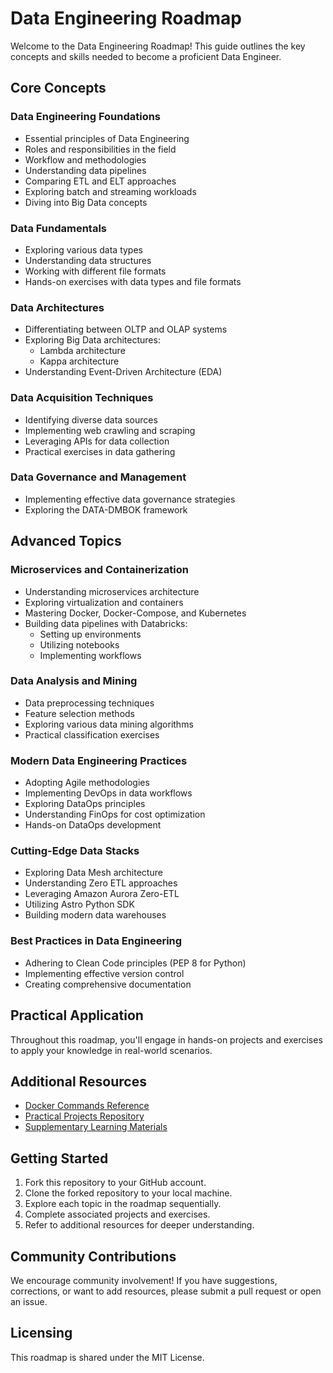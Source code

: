 # Data Engineering Roadmap

Welcome to the Data Engineering Roadmap! This guide outlines the key concepts and skills needed to become a proficient Data Engineer.

## Core Concepts

### Data Engineering Foundations
- Essential principles of Data Engineering
- Roles and responsibilities in the field
- Workflow and methodologies
- Understanding data pipelines
- Comparing ETL and ELT approaches
- Exploring batch and streaming workloads
- Diving into Big Data concepts

### Data Fundamentals
- Exploring various data types
- Understanding data structures
- Working with different file formats
- Hands-on exercises with data types and file formats

### Data Architectures
- Differentiating between OLTP and OLAP systems
- Exploring Big Data architectures:
  - Lambda architecture
  - Kappa architecture
- Understanding Event-Driven Architecture (EDA)

### Data Acquisition Techniques
- Identifying diverse data sources
- Implementing web crawling and scraping
- Leveraging APIs for data collection
- Practical exercises in data gathering

### Data Governance and Management
- Implementing effective data governance strategies
- Exploring the DATA-DMBOK framework

## Advanced Topics

### Microservices and Containerization
- Understanding microservices architecture
- Exploring virtualization and containers
- Mastering Docker, Docker-Compose, and Kubernetes
- Building data pipelines with Databricks:
  - Setting up environments
  - Utilizing notebooks
  - Implementing workflows

### Data Analysis and Mining
- Data preprocessing techniques
- Feature selection methods
- Exploring various data mining algorithms
- Practical classification exercises

### Modern Data Engineering Practices
- Adopting Agile methodologies
- Implementing DevOps in data workflows
- Exploring DataOps principles
- Understanding FinOps for cost optimization
- Hands-on DataOps development

### Cutting-Edge Data Stacks
- Exploring Data Mesh architecture
- Understanding Zero ETL approaches
- Leveraging Amazon Aurora Zero-ETL
- Utilizing Astro Python SDK
- Building modern data warehouses

### Best Practices in Data Engineering
- Adhering to Clean Code principles (PEP 8 for Python)
- Implementing effective version control
- Creating comprehensive documentation

## Practical Application
Throughout this roadmap, you'll engage in hands-on projects and exercises to apply your knowledge in real-world scenarios.

## Additional Resources
- [Docker Commands Reference](./docker-commands.md)
- [Practical Projects Repository](./projects/)
- [Supplementary Learning Materials](./resources/)

## Getting Started
1. Fork this repository to your GitHub account.
2. Clone the forked repository to your local machine.
3. Explore each topic in the roadmap sequentially.
4. Complete associated projects and exercises.
5. Refer to additional resources for deeper understanding.

## Community Contributions
We encourage community involvement! If you have suggestions, corrections, or want to add resources, please submit a pull request or open an issue.

## Licensing
This roadmap is shared under the MIT License.

